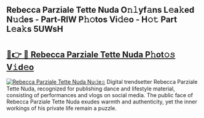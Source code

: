 ## Rebecca Parziale Tette Nuda O𝚗𝚕yf𝚊ns L𝚎a𝚔ed N𝚞𝚍es - Part-RlW P𝚑𝚘tos Vi𝚍𝚎o - H𝚘𝚝 Part L𝚎a𝚔s 5UWsH

# <h2><a href="http://kfddq2.oniu.top/?m=Rebecca+Parziale+Tette+Nuda">🔗👉 🔴 Rebecca Parziale Tette Nuda P𝚑ot𝚘𝚜 V𝚒d𝚎o</a></h2>

[![Rebecca Parziale Tette Nuda Nu𝚍e𝚜](https://i.imgur.com/0qMVB7G.gif)](http://kfddq2.oniu.top/?m=Rebecca+Parziale+Tette+Nuda)
Digital trendsetter Rebecca Parziale Tette Nuda, recognized for publishing dance and lifestyle material, consisting of performances and vlogs on social media. The public face of Rebecca Parziale Tette Nuda exudes warmth and authenticity, yet the inner workings of his private life remain a puzzle.  

